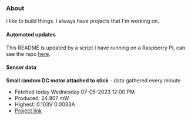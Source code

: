 ### About
I like to build things. I always have projects that I'm working on.

#### Automated updates
This README is updated by a script I have running on a Raspberry Pi, can see the repo [here](https://github.com/jdc-cunningham/raspi-git-repo-updater).

#### Sensor data


**Small random DC motor attached to stick** - data gathered every minute
- Fetched today Wednesday 07-05-2023 12:00 PM
- Produced: 24.907 mW
- Highest: 0.103V 0.0033A
- [Project link](https://github.com/jdc-cunningham/turbine-raspi)
